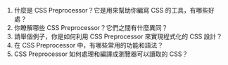 

1. 什麼是 CSS Preprocessor？它是用來幫助你編寫 CSS 的工具，有哪些好處？
2. 你瞭解哪些 CSS Preprocessor？它們之間有什麼異同？
3. 請舉個例子，你是如何利用 CSS Preprocessor 來實現程式化的 CSS 設計？
4. 在 CSS Preprocessor 中，有哪些常用的功能和語法？
5. CSS Preprocessor 如何處理和編譯成瀏覽器可以讀取的 CSS？